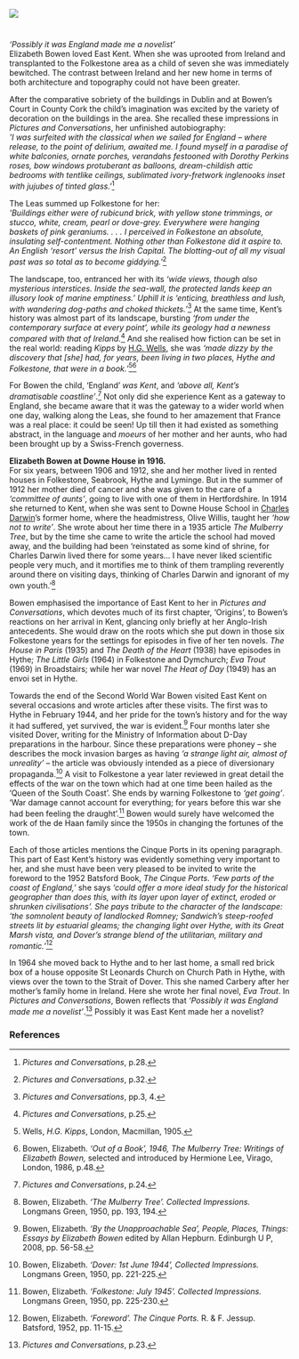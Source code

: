 <a href="https://juncture-digital.org"><img src="https://juncture-digital.org/images/ve-button.png"/></a>
<param author="Diana Hirst" banner="https://upload.wikimedia.org/wikipedia/commons/f/f7/Down_House_RC.jpg" layout="vtl" title="Elizabeth Bowen (1899-1973)" ve-config/>

<param aliases="Folkestone" eid="Q375314" ve-entity/>
<param aliases="The Leas" eid="Q26314321" ve-entity/>
<param aliases="Hythe" eid="Q967166" ve-entity/>
<param aliases="Seabrook" eid="Q7440217" ve-entity/>
<param aliases="Lyminge" eid="Q1870143" ve-entity/>
<param aliases="Downe House School" eid="Q125344" ve-entity/>
<param aliases="Romney" eid="Q181071" ve-entity/>
<param aliaases="St Leonard's Church" eid="Q17529941" ve-entity/> 
<param aliaases="Dover" eid="Q179224" ve-entity/> 
<param aliaases="Sandwich" eid="Q26163" ve-entity/> 
<param aliaases="Great Marsh" eid="Q1506093" ve-entity/> 
<param aliases="Cinque Ports" eid="Q748895" ve-entity/>
<param aliases="Dymchurch" eid="Q2796278" ve-entity/>
<param aliases="Broadstairs" eid="Q922739" ve-entity/>

#
                                                
_‘Possibly it was England made me a novelist’_   
Elizabeth Bowen loved East Kent. When she was uprooted from Ireland and transplanted to the Folkestone area as a child of seven she was immediately bewitched. The contrast between Ireland and her new home in terms of both architecture and topography could not have been greater. 
<param ve-image-v2 manifest="https://iiif.juncture-digital.org/gh:kent-map/images/20c/The_Kent_coast_(IA_kentcoast00lewirich).jpg/manifest.json">
<param center="Q375314" ve-map zoom="15"/>

After the comparative sobriety of the buildings in Dublin and at Bowen’s Court in County Cork the child’s imagination was excited by the variety of decoration on the buildings in the area. She recalled these impressions in _Pictures and Conversations_, her unfinished autobiography:   
_'I was surfeited with the classical when we sailed for England – where release, to the point of delirium, awaited me. I found myself in a paradise of white balconies, ornate porches, verandahs festooned with Dorothy Perkins roses, bow windows protuberant as balloons, dream-childish attic bedrooms with tentlike ceilings, sublimated ivory-fretwork inglenooks inset with jujubes of tinted glass.'_[^ref1]
<param ve-image-v2 manifest="https://iiif.juncture-digital.org/wc:Rosa_%27Dorothy_Perkins%27_01.jpg/manifest.json">
<param center="Q26314321" ve-map zoom="15"/>

The Leas summed up Folkestone for her:      
_'Buildings either were of rubicund brick, with yellow stone trimmings, or stucco, white, cream, pearl or dove-grey. Everywhere were hanging baskets of pink geraniums. . . . I perceived in Folkestone an absolute, insulating self-contentment. Nothing other than Folkestone did it aspire to. An English ‘resort’ versus the Irish Capital. The blotting-out of all my visual past was so total as to become giddying.'_[^ref2]   
<param attribution="Diana Hirst" label="Folkestone" url="https://stor.artstor.org/stor/217498b0-8935-4fb8-b565-6eb02161a180" ve-image/>
<param center="Q26314321" ve-map zoom="15"/>

The landscape, too, entranced her with its _‘wide views, though also mysterious interstices.  Inside the sea-wall, the protected lands keep an illusory look of marine emptiness.’ Uphill it is ‘enticing, breathless and lush, with wandering dog-paths and choked thickets.’_[^ref3]  At the same time, Kent’s history was almost part of its landscape, bursting _‘from under the contemporary surface at every point’, while its geology had a newness compared with that of Ireland._[^ref4]   And she realised how fiction can be set in the real world: reading _Kipps_ by [H.G. Wells](/20c/20c-wellshg-biography), she was _‘made dizzy by the discovery that [she] had, for years, been living in two places, Hythe and Folkestone, that were in a book.’_[^ref5][^ref6]  
<param ve-image-v2 manifest="https://iiif.juncture-digital.org/wc:H_G_Wells_pre_1922.jpg/manifest.json">
<param center="Q375314" ve-map zoom="15"/>

For Bowen the child, ‘England’ _was Kent_, and _‘above all, Kent’s dramatisable coastline’_.[^ref7]   Not only did she experience Kent as a gateway to England, she became aware that it was the gateway to a wider world when one day, walking along the Leas, she found to her amazement that France was a real place: it could be seen! Up till then it had existed as something abstract, in the language and _moeurs_ of her mother and her aunts, who had been brought up by a Swiss-French governess. 
<param ve-image-v2 manifest="https://iiif.juncture-digital.org/wc:The_Lees_-i.e.%2C_Leas-%2C_Folkestone%2C_England-LCCN2002696746.jpg/manifest.json">
 
**Elizabeth Bowen at Downe House in 1916.**   
For six years, between 1906 and 1912, she and her mother lived in rented houses in Folkestone, Seabrook, Hythe and Lyminge. But in the summer of 1912 her mother died of cancer and she was given to the care of a _‘committee of aunts’_, going to live with one of them in Hertfordshire. In 1914 she returned to Kent, when she was sent to Downe House School in [Charles Darwin](/19c/19c-darwin-biography)’s former home, where the headmistress, Olive Willis, taught her _‘how not to write’_. She wrote about her time there in a 1935 article _The Mulberry Tree_, but by the time she came to write the article the school had moved away, and the building had been ‘reinstated as some kind of shrine, for Charles Darwin lived there for some years... I have never liked scientific people very much, and it mortifies me to think of them trampling reverently around there on visiting days, thinking of Charles Darwin and ignorant of my own youth.’[^ref8] 
<param ve-image-v2 manifest="https://iiif.juncture-digital.org/gh:kent-map/images/20c/Down House banner.jpg/manifest.json">
<param ve-image-v2 manifest="https://iiif.juncture-digital.org/wc:Down_House_RC.jpg/manifest.json">
<param center="Q3038318" ve-map zoom="20"/>

Bowen emphasised the importance of East Kent to her in _Pictures and Conversations_, which devotes much of its first chapter, ‘Origins’, to Bowen’s reactions on her arrival in Kent, glancing only briefly at her Anglo-Irish antecedents. She would draw on the roots which she put down in those six Folkestone years for the settings for episodes in five of her ten novels. _The House in Paris_ (1935) and _The Death of the Heart_ (1938) have episodes in Hythe; _The Little Girls_ (1964) in Folkestone and Dymchurch; _Eva Trout_ (1969) in Broadstairs; while her war novel _The Heat of Day_ (1949) has an envoi set in Hythe. 
<param ve-image-v2 manifest="https://iiif.juncture-digital.org/gh:kent-map/images/20c/Bleak House Broadstairs MJC.jpg/manifest.json">
<param center="Q922739" ve-map zoom="10"/>
 
Towards the end of the Second World War Bowen visited East Kent on several occasions and wrote articles after these visits. The first was to Hythe in February 1944, and her pride for the town’s history and for the way it had suffered, yet survived, the war is evident.[^ref9]  Four months later she visited Dover, writing for the Ministry of Information about D-Day preparations in the harbour. Since these preparations were phoney – she describes the mock invasion barges as having _‘a strange light air, almost of unreality’_ – the article was obviously intended as a piece of diversionary propaganda.[^ref10]  A visit to Folkestone a year later reviewed in great detail the effects of the war on the town which had at one time been hailed as the ‘Queen of the South Coast’. She ends by warning Folkestone to _‘get going’_. ‘War damage cannot account for everything; for years before this war she had been feeling the draught’.[^ref11]  Bowen would surely have welcomed the work of the de Haan family since the 1950s in changing the fortunes of the town.
<param center="Q967166" ve-map zoom="15"/>

Each of those articles mentions the Cinque Ports in its opening paragraph. This part of East Kent’s history was evidently something very important to her, and she must have been very pleased to be invited to write the foreword to the 1952 Batsford Book, _The Cinque Ports_. _‘Few parts of the coast of England,’_ she says _‘could offer a more ideal study for the historical geographer than does this, with its layer upon layer of extinct, eroded or shrunken civilisations’.  She pays tribute to the character of the landscape:  ‘the somnolent beauty of landlocked Romney; Sandwich’s steep-roofed streets lit by estuarial gleams;  the changing light over Hythe, with its Great Marsh vista, and Dover’s strange blend of the utilitarian, military and romantic.’_[^ref12] 
<param ve-image-v2 manifest="https://iiif.juncture-digital.org/wc:High_tide_on_the_River_Stour%2C_near_Gazen_Salts%2C_Sandwich_-_geograph.org.uk_-_736584.jpg/manifest.json">
<param ve-image-v2 manifest="https://iiif.juncture-digital.org/wc:Romney_Marsh_from_Lympne.JPG/manifest.json">
<param center="Q375314" ve-map zoom="15"/>

In 1964 she moved back to Hythe and to her last home, a small red brick box of a house opposite St Leonards Church on Church Path in Hythe, with views over the town to the Strait of Dover. This she named Carbery after her mother’s family home in Ireland. Here she wrote her final novel, _Eva Trout_. 
In _Pictures and Conversations_, Bowen reflects that _‘Possibly it was England made me a novelist’_.[^ref13]  Possibly it was East Kent made her a novelist?
<param ve-image-v2 manifest="https://iiif.juncture-digital.org/wc:St_Leonard%27s_church%2C_Hythe.jpg/manifest.json">
<param center="Q17529941" ve-map zoom="15"/>

### References

[^ref1]: _Pictures and Conversations_, p.28.      
[^ref2]: _Pictures and Conversations_, p.32.   
[^ref3]: _Pictures and Conversations_, pp.3, 4.   
[^ref4]: _Pictures and Conversations_, p.25.   
[^ref5]: Wells, _H.G. Kipps_, London, Macmillan, 1905.   
[^ref6]: Bowen, Elizabeth. _‘Out of a Book’, 1946, The Mulberry Tree: Writings of Elizabeth Bowen,_ selected and introduced by Hermione Lee, Virago, London, 1986, p.48.   
[^ref7]: _Pictures and Conversations_, p.24.   
[^ref8]: Bowen, Elizabeth. _‘The Mulberry Tree’. Collected Impressions._ Longmans Green, 1950, pp. 193, 194.   
[^ref9]: Bowen, Elizabeth. _‘By the Unapproachable Sea’, People, Places, Things: Essays by Elizabeth Bowen_ edited by Allan Hepburn. Edinburgh U P, 2008, pp. 56-58.   
[^ref10]: Bowen, Elizabeth. _‘Dover: 1st June 1944’, Collected Impressions._ Longmans Green, 1950, pp. 221-225.   
[^ref11]: Bowen, Elizabeth. _‘Folkestone: July 1945’. Collected Impressions._ Longmans Green, 1950, pp. 225-230.   
[^ref12]: Bowen, Elizabeth. _‘Foreword’. The Cinque Ports._ R. &amp; F. Jessup. Batsford, 1952, pp. 11-15.   
[^ref13]: _Pictures and Conversations_, p.23.   
